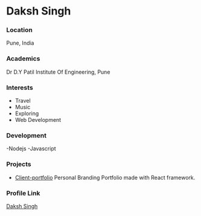 # Daksh Singh

### Location

Pune, India

### Academics

Dr D.Y Patil Institute Of Engineering, Pune 

### Interests

- Travel
- Music
- Exploring
- Web Development

### Development

-Nodejs
-Javascript

### Projects

- [Client-portfolio](https://github.com/Daksh-964/Saurabh-portfolio) Personal Branding Portfolio made with React framework.

### Profile Link

[Daksh Singh](https://github.com/Daksh-964)